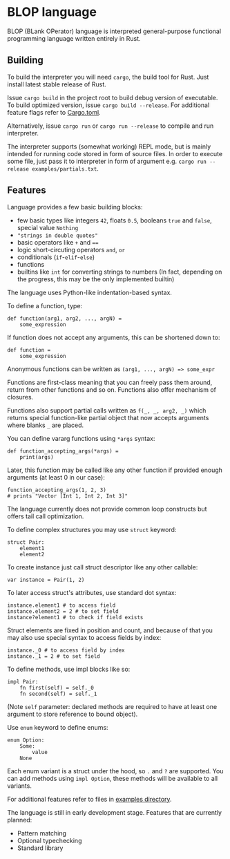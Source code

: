 # BLOP language

BLOP (BLank OPerator) language is interpreted general-purpose functional programming language written entirely in Rust.

## Building

To build the interpreter you will need `cargo`, the build tool for Rust. Just install latest stable release of Rust.

Issue `cargo build` in the project root to build debug version of executable. To build optimized version, issue `cargo build --release`. For additional feature flags refer to [Cargo.toml](Cargo.toml).

Alternatively, issue `cargo run` or `cargo run --release` to compile and run interpreter.

The interpreter supports (somewhat working) REPL mode, but is mainly intended for running code stored in form of source files. In order to execute some file, just pass it to interpreter in form of argument e.g. `cargo run --release examples/partials.txt`.

## Features

Language provides a few basic building blocks:

* few basic types like integers `42`, floats `0.5`, booleans `true` and `false`, special value `Nothing`
* `"strings in double quotes"`
* basic operators like `+` and `==`
* logic short-circuting operators `and`, `or`
* conditionals (`if`-`elif`-`else`)
* functions
* builtins like `int` for converting strings to numbers (In fact, depending on the progress, this may be the only implemented builtin)

The language uses Python-like indentation-based syntax.

To define a function, type:

```text
def function(arg1, arg2, ..., argN) =
    some_expression
```

If function does not accept any arguments, this can be shortened down to:

```text
def function =
    some_expression
```

Anonymous functions can be written as `(arg1, ..., argN) => some_expr`

Functions are first-class meaning that you can freely pass them around, return from other functions and so on. Functions also offer mechanism of closures.

Functions also support partial calls written as `f(_, _, arg2, _)` which returns special function-like partial object that now accepts arguments where blanks `_` are placed.

You can define vararg functions using `*args` syntax:

```text
def function_accepting_args(*args) = 
    print(args)
```

Later, this function may be called like any other function if provided enough arguments (at least 0 in our case):

```text
function_accepting_args(1, 2, 3)
# prints "Vector [Int 1, Int 2, Int 3]"
```

The language currently does not provide common loop constructs but offers tail call optimization.

To define complex structures you may use `struct` keyword:

```text
struct Pair:
    element1
    element2
```

To create instance just call struct descriptor like any other callable:

```text
var instance = Pair(1, 2)
```

To later access struct's attributes, use standard dot syntax:

```text
instance.element1 # to access field
instance.element2 = 2 # to set field
instance?element1 # to check if field exists
```

Struct elements are fixed in position and count, and because of that you may also use special syntax to access fields by index:

```text
instance._0 # to access field by index
instance._1 = 2 # to set field
```

To define methods, use impl blocks like so:

```text
impl Pair:
    fn first(self) = self._0
    fn second(self) = self._1
```

(Note `self` parameter: declared methods are required to have at least one argument to store reference to bound object).

Use `enum` keyword to define enums:

```text
enum Option:
    Some:
        value
    None
```

Each enum variant is a struct under the hood, so `.` and `?` are supported. You can add methods using `impl Option`, these methods will be available to all variants.

For additional features refer to files in [examples directory](examples).

The language is still in early development stage. Features that are currently planned:

* Pattern matching
* Optional typechecking
* Standard library
